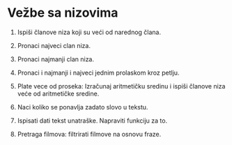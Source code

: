 # Vežbe sa nizovima

1. Ispiši članove niza koji su veći od narednog člana.

2. Pronaci najveci clan niza.
3. Pronaci najmanji clan niza.
4. Pronaci i najmanji i najveci jednim prolaskom kroz petlju.

5. Plate vece od proseka: Izračunaj aritmetičku sredinu i ispiši članove niza veće od aritmetičke sredine.

6. Naci koliko se ponavlja zadato slovo u tekstu.

7. Ispisati dati tekst unatraške. Napraviti funkciju za to.

8. Pretraga filmova: filtrirati filmove na osnovu fraze.

